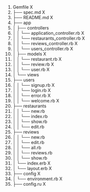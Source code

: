 1.	Gemfile X
2.	├── spec.md X
3.	├── README.md X
4.	├── app
5.	│   ├── controllers
6.	│   │   └── application_controller.rb X
7.	│   │   └── restaurants_controller.rb X
8.	│   │   └── reviews_controller.rb X
9.	│   │   └── users_controller.rb X
10.	│   ├── models X
11.	│   │   └── restaurant.rb X
12.	│   │   └── review.rb X
13.	│   │   └── user.rb X
14.	│   └── views
15.	├── 			users
16.	│   │   		└── signup.rb X
17.	│   │   		└── login.rb X
18.	│   │   		└── error.rb X
19.	│   │   		└── welcome.rb X
20.	├── 			restaurants
21.	│   │   		└── new.rb
22.	│   │   		└── index.rb
23.	│   │   		└── show.rb
24.	│   │   		└── edit.rb
25.	├── 			reviews
26.	│   │   		└── new.rb
27.	│   │   		└── edit.rb
28.	│   │   		└── all.rb
29.	│   │   		└── reviews.rb
30.	│   │   		└── show.rb
31.	│   		└── index.erb X
32.	│   		└── layout.erb X
33.	├── config X
34.	│   └── environment.rb X
35.	├── config.ru X
